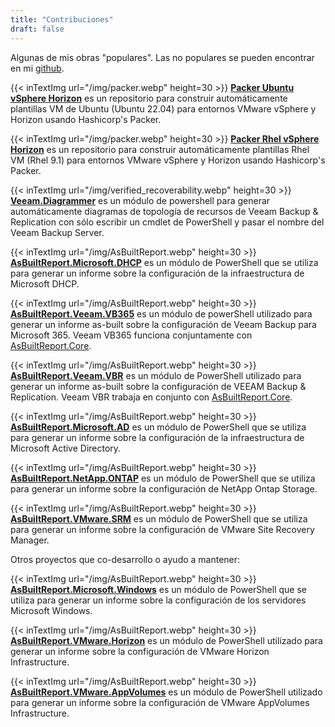 ```yaml
---
title: "Contribuciones"
draft: false
---
```


Algunas de mis obras "populares". Las no populares se pueden encontrar en mi [github](https://github.com/rebelinux).

{{< inTextImg url="/img/packer.webp" height=30 >}}
**[Packer Ubuntu vSphere Horizon](https://github.com/rebelinux/packer-ubuntu-vsphere-horizon-iso)** es un repositorio para construir automáticamente plantillas VM de Ubuntu (Ubuntu 22.04) para entornos VMware vSphere y Horizon usando Hashicorp's Packer.

{{< inTextImg url="/img/packer.webp" height=30 >}}
**[Packer Rhel vSphere Horizon](https://github.com/rebelinux/packer-rhel-vsphere-horizon-iso)** es un repositorio para construir automáticamente plantillas Rhel VM (Rhel 9.1) para entornos VMware vSphere y Horizon usando Hashicorp's Packer.

{{< inTextImg url="/img/verified_recoverability.webp" height=30 >}}
**[Veeam.Diagrammer](https://github.com/rebelinux/Veeam.Diagrammer)** es un módulo de powershell para generar automáticamente diagramas de topología de recursos de Veeam Backup & Replication con sólo escribir un cmdlet de PowerShell y pasar el nombre del Veeam Backup Server.

{{< inTextImg url="/img/AsBuiltReport.webp" height=30 >}}
**[AsBuiltReport.Microsoft.DHCP](https://github.com/AsBuiltReport/AsBuiltReport.Microsoft.DHCP)** es un módulo de PowerShell que se utiliza para generar un informe sobre la configuración de la infraestructura de Microsoft DHCP.

{{< inTextImg url="/img/AsBuiltReport.webp" height=30 >}}
**[AsBuiltReport.Veeam.VB365](https://github.com/AsBuiltReport/AsBuiltReport.Veeam.VB365)** es un módulo de powerShell utilizado para generar un informe as-built sobre la configuración de Veeam Backup para Microsoft 365. Veeam VB365 funciona conjuntamente con [AsBuiltReport.Core](https://github.com/AsBuiltReport/AsBuiltReport.Core).

{{< inTextImg url="/img/AsBuiltReport.webp" height=30 >}}
**[AsBuiltReport.Veeam.VBR](https://github.com/AsBuiltReport/AsBuiltReport.Veeam.VBR)** es un módulo de PowerShell utilizado para generar un informe as-built sobre la configuración de VEEAM Backup & Replication. Veeam VBR trabaja en conjunto con [AsBuiltReport.Core](https://github.com/AsBuiltReport/AsBuiltReport.Core).

{{< inTextImg url="/img/AsBuiltReport.webp" height=30 >}}
**[AsBuiltReport.Microsoft.AD](https://github.com/AsBuiltReport/AsBuiltReport.Microsoft.AD)** es un módulo de PowerShell que se utiliza para generar un informe sobre la configuración de la infraestructura de Microsoft Active Directory.

{{< inTextImg url="/img/AsBuiltReport.webp" height=30 >}}
**[AsBuiltReport.NetApp.ONTAP](https://github.com/AsBuiltReport/AsBuiltReport.NetApp.ONTAP)** es un módulo de PowerShell que se utiliza para generar un informe sobre la configuración de NetApp Ontap Storage.

{{< inTextImg url="/img/AsBuiltReport.webp" height=30 >}}
**[AsBuiltReport.VMware.SRM](https://github.com/AsBuiltReport/AsBuiltReport.VMware.SRM)** es un módulo de PowerShell que se utiliza para generar un informe sobre la configuración de VMware Site Recovery Manager.

Otros proyectos que co-desarrollo o ayudo a mantener:

{{< inTextImg url="/img/AsBuiltReport.webp" height=30 >}}
**[AsBuiltReport.Microsoft.Windows](https://github.com/AsBuiltReport/AsBuiltReport.Microsoft.Windows)** es un módulo de PowerShell que se utiliza para generar un informe sobre la configuración de los servidores Microsoft Windows.

{{< inTextImg url="/img/AsBuiltReport.webp" height=30 >}}
**[AsBuiltReport.VMware.Horizon](https://github.com/AsBuiltReport/AsBuiltReport.VMware.Horizon)** es un módulo de PowerShell utilizado para generar un informe sobre la configuración de VMware Horizon Infrastructure.

{{< inTextImg url="/img/AsBuiltReport.webp" height=30 >}}
**[AsBuiltReport.VMware.AppVolumes](https://github.com/AsBuiltReport/AsBuiltReport.VMware.AppVolumes)** es un módulo de PowerShell utilizado para generar un informe sobre la configuración de VMware AppVolumes Infrastructure.
